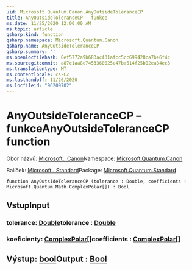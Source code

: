 ```yaml
---
uid: Microsoft.Quantum.Canon.AnyOutsideToleranceCP
title: AnyOutsideToleranceCP – funkce
ms.date: 11/25/2020 12:00:00 AM
ms.topic: article
qsharp.kind: function
qsharp.namespace: Microsoft.Quantum.Canon
qsharp.name: AnyOutsideToleranceCP
qsharp.summary: ''
ms.openlocfilehash: 0ef5772a9b683ac431afcc5cc699428ca7be6f4c
ms.sourcegitcommit: a87c1aa8e7453360025e47ba614f25b02ea84ec3
ms.translationtype: MT
ms.contentlocale: cs-CZ
ms.lasthandoff: 11/26/2020
ms.locfileid: "96209702"
---
```

# <a name="anyoutsidetolerancecp-function"></a><span data-ttu-id="07e01-102">AnyOutsideToleranceCP – funkce</span><span class="sxs-lookup"><span data-stu-id="07e01-102">AnyOutsideToleranceCP function</span></span>

<span data-ttu-id="07e01-103">Obor názvů: [Microsoft.. Canon](xref:Microsoft.Quantum.Canon)</span><span class="sxs-lookup"><span data-stu-id="07e01-103">Namespace: [Microsoft.Quantum.Canon](xref:Microsoft.Quantum.Canon)</span></span>

<span data-ttu-id="07e01-104">Balíček: [Microsoft.. Standard](https://nuget.org/packages/Microsoft.Quantum.Standard)</span><span class="sxs-lookup"><span data-stu-id="07e01-104">Package: [Microsoft.Quantum.Standard](https://nuget.org/packages/Microsoft.Quantum.Standard)</span></span>




```qsharp
function AnyOutsideToleranceCP (tolerance : Double, coefficients : Microsoft.Quantum.Math.ComplexPolar[]) : Bool
```


## <a name="input"></a><span data-ttu-id="07e01-105">Vstup</span><span class="sxs-lookup"><span data-stu-id="07e01-105">Input</span></span>

### <a name="tolerance--double"></a><span data-ttu-id="07e01-106">tolerance: [Double](xref:microsoft.quantum.lang-ref.double)</span><span class="sxs-lookup"><span data-stu-id="07e01-106">tolerance : [Double](xref:microsoft.quantum.lang-ref.double)</span></span>




### <a name="coefficients--complexpolar"></a><span data-ttu-id="07e01-107">koeficienty: [ComplexPolar](xref:Microsoft.Quantum.Math.ComplexPolar)[]</span><span class="sxs-lookup"><span data-stu-id="07e01-107">coefficients : [ComplexPolar](xref:Microsoft.Quantum.Math.ComplexPolar)[]</span></span>





## <a name="output--bool"></a><span data-ttu-id="07e01-108">Výstup: [bool](xref:microsoft.quantum.lang-ref.bool)</span><span class="sxs-lookup"><span data-stu-id="07e01-108">Output : [Bool](xref:microsoft.quantum.lang-ref.bool)</span></span>

